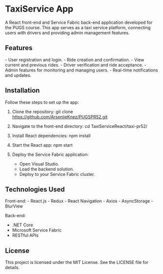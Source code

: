 
<h1>TaxiService App</h1>                                
A React front-end and Service Fabric back-end application developed for 
the PUGS course. This app serves as a taxi service platform, connecting users 
with drivers and providing admin management features.

<h2>Features</h2>                                        
- User registration and login.
- Ride creation and confirmation.
- View current and previous rides.
- Driver verification and ride acceptance.
- Admin features for monitoring and managing users.
- Real-time notifications and updates.

 <h2>Installation</h2>                                   
Follow these steps to set up the app:

1. Clone the repository:
   git clone https://github.com/ArsenijeKnez/PUGSPR52.git

2. Navigate to the front-end directory:
   cd TaxiServiceReact/taxi-pr52/

3. Install React dependencies:
   npm install

4. Start the React app:
   npm start

6. Deploy the Service Fabric application:
   - Open Visual Studio.
   - Load the backend solution.
   - Deploy to your Service Fabric cluster.

<h2>Technologies Used</h2>                                
Front-end:
- React.js
- Redux
- React Navigation
- Axios
- AsyncStorage
- BlurView

Back-end:
- .NET Core
- Microsoft Service Fabric
- RESTful APIs


<h2>License</h2>                                        

This project is licensed under the MIT License. See the LICENSE file for details.

